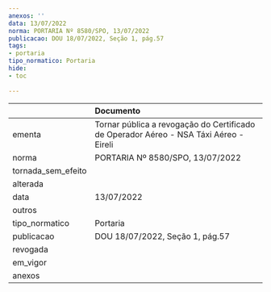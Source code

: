```yaml
---
anexos: ''
data: 13/07/2022
norma: PORTARIA Nº 8580/SPO, 13/07/2022
publicacao: DOU 18/07/2022, Seção 1, pág.57
tags:
- portaria
tipo_normatico: Portaria
hide: 
- toc 
 
---
```


|                    | Documento                                                                             |
|:-------------------|:--------------------------------------------------------------------------------------|
| ementa             | Tornar pública a revogação do Certificado de Operador Aéreo - NSA Táxi Aéreo - Eireli |
| norma              | PORTARIA Nº 8580/SPO, 13/07/2022                                                      |
| tornada_sem_efeito |                                                                                       |
| alterada           |                                                                                       |
| data               | 13/07/2022                                                                            |
| outros             |                                                                                       |
| tipo_normatico     | Portaria                                                                              |
| publicacao         | DOU 18/07/2022, Seção 1, pág.57                                                       |
| revogada           |                                                                                       |
| em_vigor           |                                                                                       |
| anexos             |                                                                                       |